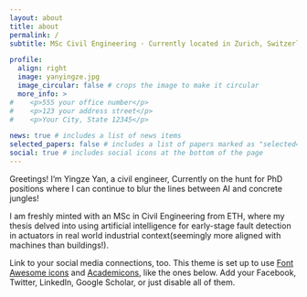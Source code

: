 ```yaml
---
layout: about
title: about
permalink: /
subtitle: MSc Civil Engineering · Currently located in Zurich, Switzerland.

profile:
  align: right
  image: yanyingze.jpg
  image_circular: false # crops the image to make it circular
  more_info: >
#    <p>555 your office number</p>
#    <p>123 your address street</p>
#    <p>Your City, State 12345</p>

news: true # includes a list of news items
selected_papers: false # includes a list of papers marked as "selected={true}"
social: true # includes social icons at the bottom of the page
---
```

Greetings! I’m Yingze Yan, a civil engineer, Currently on the hunt for PhD positions where I can continue to blur the lines between AI and concrete jungles!

I am freshly minted with an MSc in Civil Engineering from ETH, where my thesis delved into using artificial intelligence for early-stage fault detection in actuators in real world industrial context(seemingly more aligned with machines than buildings!). 

Link to your social media connections, too. This theme is set up to use [Font Awesome icons](https://fontawesome.com/) and [Academicons](https://jpswalsh.github.io/academicons/), like the ones below. Add your Facebook, Twitter, LinkedIn, Google Scholar, or just disable all of them.
